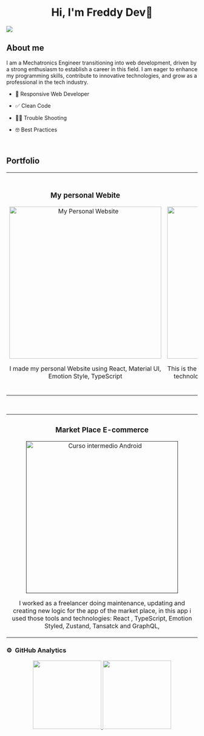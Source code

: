 <div align="center">
<h1 align="center">Hi, I'm Freddy Dev👋</h1>
</div>
<img src="https://i.imgur.com/J9CdddF.jpeg">

## About me

<p>
I am a Mechatronics Engineer transitioning into web development, driven by a strong enthusiasm to establish a career in this field. I am eager to enhance my programming skills, contribute to innovative technologies, and grow as a professional in the tech industry. </p>

- 📲 Responsive Web Developer
- ✅ Clean Code
- 👨‍🔧 Trouble Shooting
- 🤓 Best Practices

  <br>

## Portfolio

<table>
<tr>
<td width="50%">
<h3 align="center">My personal Webite</h3>
<div align="center">
<a href="https://freddy-resume.netlify.app/" target="_blank"><img src="https://i.imgur.com/zHMtOfN.png" width="400" alt="My Personal Website"></a>
<p>
    I made my personal Website  using React, Material UI, Emotion Style, TypeScript
</p>
</div>
                                                                                      
</td>

<td width="50%">
               <br>
<h3 align="center">My first Client Website</h3>
<div align="center">                                       
<a href="https://inproymel.com/" target="_blank"><img src="https://i.imgur.com/nHqrxRY.png" width="400" alt="Inproymel Website"></a>
<br>
</p>
    This is the first Website that i create for my client, the technologies that i use in this website are:   React, JavaScript and  Bootstrap
</p>
</div>                                                             
</table>                                                                                 
</div>
<br>

<table>
<tr>
<td width="50%">
<h3 align="center">Market Place E-commerce</h3>
<div align="center">
<a href="" target="_blank"><img src="https://i.imgur.com/hq5fs4E.png" width="400" alt="Curso intermedio Android"></a>
<p>
    I worked as a freelancer doing maintenance, updating and creating new logic for the app of the market place, in this app i used those tools and technologies:
    <stron> React , TypeScript, Emotion Styled, Zustand, Tansatck and GraphQL, </stron>
</p>
</div>
</table>                                                                                  
</td>

### ⚙️ &nbsp;GitHub Analytics

<p align="center">
<a href="https://github.com/ArisGuimera">
  <img height="180em" src="https://github-readme-stats-eight-theta.vercel.app/api?username=ArisGuimera&show_icons=true&theme=algolia&include_all_commits=true&count_private=true"/>
  <img height="180em" src="https://github-readme-stats-eight-theta.vercel.app/api/top-langs/?username=ArisGuimera&layout=compact&langs_count=8&theme=algolia"/>
</a>
</p>
